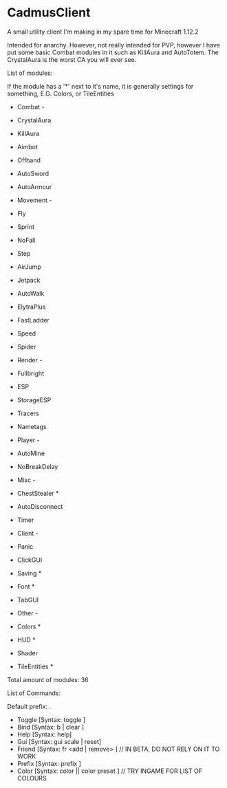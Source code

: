 # CadmusClient
A small utility client I'm making in my spare time for Minecraft 1.12.2

Intended for anarchy. However, not really intended for PVP, however I have put some basic Combat modules in it
such as KillAura and AutoTotem. The CrystalAura is the worst CA you will ever see.

List of modules:

If the module has a '*' next to it's name, it is generally settings for something, E.G. Colors, or TileEntities

- Combat -
- CrystalAura
- KillAura
- Aimbot
- Offhand
- AutoSword
- AutoArmour

- Movement -
- Fly
- Sprint
- NoFall
- Step
- AirJump
- Jetpack
- AutoWalk
- ElytraPlus
- FastLadder
- Speed
- Spider

- Render -
- Fullbright
- ESP
- StorageESP
- Tracers
- Nametags

- Player -
- AutoMine
- NoBreakDelay

- Misc -
- ChestStealer *
- AutoDisconnect
- Timer

- Client -
- Panic 
- ClickGUI
- Saving *
- Font *
- TabGUI

- Other -
- Colors *
- HUD *
- Shader
- TileEntities *

Total amount of modules: 36

List of Commands:

Default prefix: .

- Toggle [Syntax: toggle <name>]
- Bind   [Syntax: b <name> <key> | clear <name>]
- Help   [Syntax: help]
- Gui    [Syntax: gui scale <val> | reset]
- Friend [Syntax: fr <add | remove> <name>]                       // IN BETA, DO NOT RELY ON IT TO WORK
- Prefix [Syntax: prefix <prefix>]
- Color  [Syntax: color <color> <value> || color preset <color>]  // TRY INGAME FOR LIST OF COLOURS
